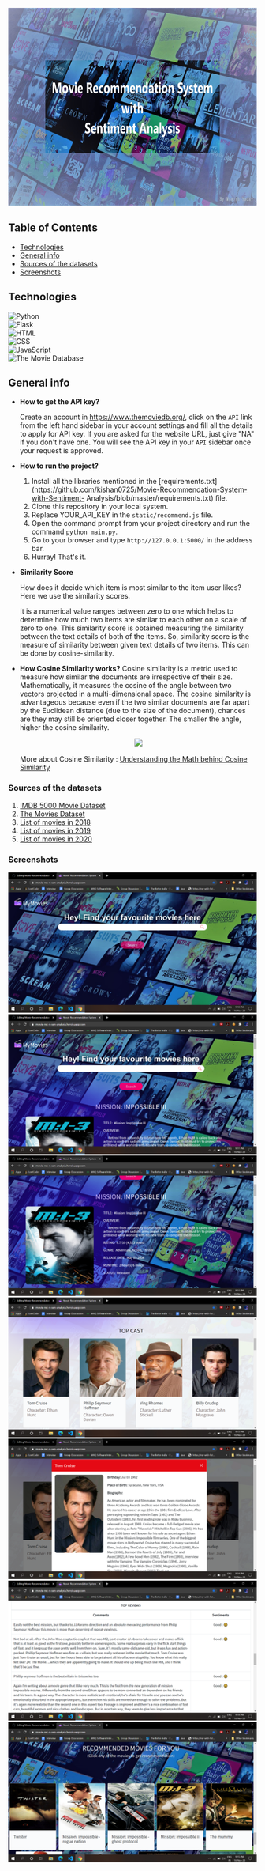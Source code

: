 

<a href="https://movie-rec-n-sen-analysis.herokuapp.com/" ><img src="./static/intro.jpg" height=400 width=1500 ></a>

## Table of Contents
* [Technologies](#technologies)
* [General info](#general-info)
* [Sources of the datasets](#sources-of-the-datasets)
* [Screenshots](#screenshots)



## Technologies

![Python](https://img.shields.io/badge/-Python-ffff00?style=flat&logo=python&labelColor=f2f2f2)<br>
![Flask](https://img.shields.io/badge/-Flask-b3ffe6?style=flat&logo=flask&labelColor=gray)<br>
![HTML](https://img.shields.io/badge/-HTML-00ff00?style=flat&logo=HTML5&labelColor=3333ff)<br>
![CSS](https://img.shields.io/badge/-CSS-d2ff4d?style=flat&logo=CSS3&labelColor=944dff)<br>
![JavaScript](https://img.shields.io/badge/-JavaScript-ff4000?style=flat&logo=javascript&labelColor=333333)<br>
![The Movie Database](https://img.shields.io/badge/-The%20Movie%20Database-1a1aff?style=flat&labelColor=d9d9d9&logo=The%20Movie%20DataBase)


## General info

* **How to get the API key?**

   Create an account in https://www.themoviedb.org/, click on the `API` link from the left hand sidebar in your account settings and fill all the details to apply for API        key. If you are asked for the website URL, just give "NA" if you don't have one. You will see the API key in your `API` sidebar once your request is approved.

* **How to run the project?**

   1. Install all the libraries mentioned in the [requirements.txt](https://github.com/kishan0725/Movie-Recommendation-System-with-Sentiment-                           Analysis/blob/master/requirements.txt) file.
   2. Clone this repository in your local system.
   3. Replace YOUR_API_KEY in the `static/recommend.js` file.
   4. Open the command prompt from your project directory and run the command `python main.py`.
   5. Go to your browser and type `http://127.0.0.1:5000/` in the address bar.
   6. Hurray! That's it.

* **Similarity Score** 

   How does it decide which item is most similar to the item user likes? Here we use the similarity scores.
   
   It is a numerical value ranges between zero to one which helps to determine how much two items are similar to each other on a scale of zero to one. This similarity score is obtained measuring the similarity between the text details of both of the items. So, similarity score is the measure of similarity between given text details of two items. This can be done by cosine-similarity.
   
* **How Cosine Similarity works?**
   Cosine similarity is a metric used to measure how similar the documents are irrespective of their size. Mathematically, it measures the cosine of the angle between two          vectors projected in a multi-dimensional space. The cosine similarity is advantageous because even if the two similar documents are far apart by the Euclidean distance       (due to the size of the document), chances are they may still be oriented closer together. The smaller the angle, higher the cosine similarity.
     <p align="center">
         <img src="https://user-images.githubusercontent.com/36665975/70401457-a7530680-1a55-11ea-9158-97d4e8515ca4.png" />
    </p>
  

  
   More about Cosine Similarity : [Understanding the Math behind Cosine Similarity](https://www.machinelearningplus.com/nlp/cosine-similarity/)

### Sources of the datasets 

1. [IMDB 5000 Movie Dataset](https://www.kaggle.com/carolzhangdc/imdb-5000-movie-dataset)
2. [The Movies Dataset](https://www.kaggle.com/rounakbanik/the-movies-dataset)
3. [List of movies in 2018](https://en.wikipedia.org/wiki/List_of_American_films_of_2018)
4. [List of movies in 2019](https://en.wikipedia.org/wiki/List_of_American_films_of_2019)
5. [List of movies in 2020](https://en.wikipedia.org/wiki/List_of_American_films_of_2020)


### Screenshots
![Home page](./static/screenshorts/home.PNG)
![Home page](./static/screenshorts/recommendation1.PNG)
![Home page](./static/screenshorts/recommendation2.PNG)
![Home page](./static/screenshorts/recommendation3.PNG)
![Home page](./static/screenshorts/recommendation4.PNG)
![Home page](./static/screenshorts/recommendation5.PNG)
![Home page](./static/screenshorts/recommendation6.PNG)




